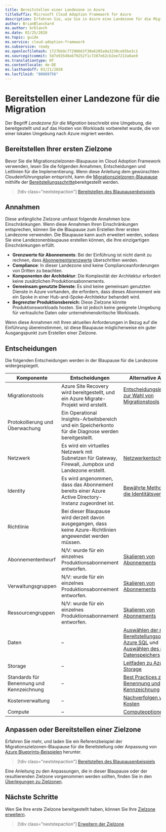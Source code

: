 ```yaml
---
title: Bereitstellen einer Landezone in Azure
titleSuffix: Microsoft Cloud Adoption Framework for Azure
description: Erfahren Sie, wie Sie in Azure eine Landezone für die Migration bereitstellen.
author: BrianBlanchard
ms.author: brblanch
ms.date: 02/25/2020
ms.topic: guide
ms.service: cloud-adoption-framework
ms.subservice: ready
ms.openlocfilehash: 1727bb9c77298663f30e6205a9a3230ce65be3c1
ms.sourcegitcommit: 5d7e93540a679252f1c7207e62cb2ee7213a6ae9
ms.translationtype: HT
ms.contentlocale: de-DE
ms.lasthandoff: 03/21/2020
ms.locfileid: "80069756"
---
```

<!-- cSpell:ignore vCPUs jumpbox -->

# <a name="deploy-a-migration-landing-zone"></a>Bereitstellen einer Landezone für die Migration

Der Begriff *Landezone für die Migration* beschreibt eine Umgebung, die bereitgestellt und auf das Hosten von Workloads vorbereitet wurde, die von einer lokalen Umgebung nach Azure migriert werden.

## <a name="deploy-the-first-landing-zone"></a>Bereitstellen Ihrer ersten Zielzone

Bevor Sie die Migrationszielzonen-Blaupause im Cloud Adoption Framework verwenden, lesen Sie die folgenden Annahmen, Entscheidungen und Leitlinien für die Implementierung. Wenn diese Anleitung dem gewünschten Cloudeinführungsplan entspricht, kann die [Migrationszielzonen-Blaupause](https://docs.microsoft.com/azure/governance/blueprints/samples/caf-migrate-landing-zone/index) mithilfe der [Bereitstellungsschritte][deploy-sample]bereitgestellt werden.

> [!div class="nextstepaction"]
> [Bereitstellen des Blaupausenbeispiels][deploy-sample]

## <a name="assumptions"></a>Annahmen

Diese anfängliche Zielzone umfasst folgende Annahmen bzw. Einschränkungen. Wenn diese Annahmen Ihren Einschränkungen entsprechen, können Sie die Blaupause zum Erstellen Ihrer ersten Landezone verwenden. Die Blaupause kann auch erweitert werden, sodass Sie eine Landezonenblaupause erstellen können, die Ihre einzigartigen Einschränkungen erfüllt.

- **Grenzwerte für Abonnements**: Bei der Einführung ist nicht damit zu rechnen, dass [Abonnementgrenzwerte](https://docs.microsoft.com/azure/azure-subscription-service-limits) überschritten werden.
- **Compliance**: In dieser Landezone sind keine Complianceanforderungen von Dritten zu beachten.
- **Komponenten der Architektur**: Die Komplexität der Architektur erfordert keine zusätzlichen Produktionsabonnements.
- **Gemeinsam genutzte Dienste**: Es sind keine gemeinsam genutzten Dienste in Azure vorhanden, die erfordern, dass dieses Abonnement wie ein Spoke in einer Hub-and-Spoke-Architektur behandelt wird.
- **Begrenzter Produktionsbereich:** Diese Zielzone könnte Produktionsworkloads hosten. Sie ist jedoch keine geeignete Umgebung für vertrauliche Daten oder unternehmenskritische Workloads.

Wenn diese Annahmen mit Ihren aktuellen Anforderungen in Bezug auf die Einführung übereinstimmen, ist diese Blaupause möglicherweise ein guter Ausgangspunkt zum Erstellen einer Zielzone.

## <a name="decisions"></a>Entscheidungen

Die folgenden Entscheidungen werden in der Blaupause für die Landezone widergespiegelt.

| Komponente                    | Entscheidungen                                                                                         | Alternative Ansätze                                                                                                                                                                                                                                                               |
|------------------------------|---------------------------------------------------------------------------------------------------|--------------------------------------------------------------------------------------------------------------------------------------------------------------------------------------------------------------------------------------------------------------------------------------|
| Migrationstools              | Azure Site Recovery wird bereitgestellt, und ein Azure Migrate-Projekt wird erstellt.                | [Entscheidungsleitfaden zur Wahl von Migrationstools](../../decision-guides/migrate-decision-guide/index.md)                                                                                                                                                                                              |
| Protokollierung und Überwachung       | Ein Operational Insights-Arbeitsbereich und ein Speicherkonto für die Diagnose werden bereitgestellt.                |                                                                                                                                                                                                                                                                                      |
| Netzwerk                      | Es wird ein virtuelles Netzwerk mit Subnetzen für Gateway, Firewall, Jumpbox und Landezone erstellt.  | [Netzwerkentscheidungen](../considerations/networking-options.md)                                                                                                                                                                                                                      |
| Identity                     | Es wird angenommen, dass das Abonnement bereits einer Azure Active Directory-Instanz zugeordnet ist. | [Bewährte Methoden für die Identitätsverwaltung](https://docs.microsoft.com/azure/security/azure-security-identity-management-best-practices?toc=https://docs.microsoft.com/azure/cloud-adoption-framework/toc.json&bc=https://docs.microsoft.com/azure/cloud-adoption-framework/bread/toc.json) |
| Richtlinie                       | Bei dieser Blaupause wird derzeit davon ausgegangen, dass keine Azure-Richtlinien angewendet werden müssen.                        |                                                                                                                                                                                                                                                                                      |
| Abonnemententwurf          | N/V: wurde für ein einzelnes Produktionsabonnement entworfen.                                              | [Skalieren von Abonnements](../azure-best-practices/scaling-subscriptions.md)                                                                                                                                                                                                            |
| Verwaltungsgruppen            | N/V: wurde für ein einzelnes Produktionsabonnement entworfen.                                              | [Skalieren von Abonnements](../azure-best-practices/scaling-subscriptions.md)                                                                                                                                                                                                            |
| Ressourcengruppen              | N/V: wurde für ein einzelnes Produktionsabonnement entworfen.                                              | [Skalieren von Abonnements](../azure-best-practices/scaling-subscriptions.md)                                                                                                                                                                                                            |
| Daten                         | –                                                                                               | [Auswählen der richtigen Bereitstellungsoption in Azure SQL](https://docs.microsoft.com/azure/sql-database/sql-database-paas-vs-sql-server-iaas) und [Auswählen des richtigen Datenspeichers](https://docs.microsoft.com/azure/architecture/guide/technology-choices/data-store-overview)                      |
| Storage                      | –                                                                                               | [Leitfaden zu Azure Storage](../considerations/storage-options.md)                                                                                                                                                                                                                       |
| Standards für Benennung und Kennzeichnung | –                                                                                               | [Best Practices zur Benennung und Kennzeichnung](../azure-best-practices/naming-and-tagging.md)                                                                                                                                                                                                   |
| Kostenverwaltung              | –                                                                                               | [Nachverfolgen von Kosten](../azure-best-practices/track-costs.md)                                                                                                                                                                                                                             |
| Compute                      | –                                                                                               | [Computeoptionen](../considerations/compute-options.md)                                                                                                                                                                                                                              |

## <a name="customize-or-deploy-a-landing-zone"></a>Anpassen oder Bereitstellen einer Zielzone

Erfahren Sie mehr, und laden Sie ein Referenzbeispiel der Migrationszielzonen-Blaupause für die Bereitstellung oder Anpassung von [Azure Blueprints-Beispielen][deploy-sample] herunter.

> [!div class="nextstepaction"]
> [Bereitstellen des Blaupausenbeispiels][deploy-sample]

Eine Anleitung zu den Anpassungen, die in dieser Blaupause oder der resultierenden Zielzone vorgenommen werden sollten, finden Sie in den [Überlegungen zu Zielzonen](../considerations/index.md).

## <a name="next-steps"></a>Nächste Schritte

Wen Sie Ihre erste Zielzone bereitgestellt haben, können Sie Ihre [Zielzone erweitern](../considerations/index.md).

> [!div class="nextstepaction"]
> [Erweitern der Zielzone](../considerations/index.md)

<!-- links -->

[deploy-sample]: https://docs.microsoft.com/azure/governance/blueprints/samples/caf-migrate-landing-zone/deploy
